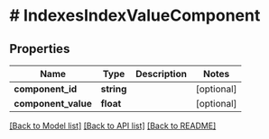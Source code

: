 # # IndexesIndexValueComponent

## Properties

Name | Type | Description | Notes
------------ | ------------- | ------------- | -------------
**component_id** | **string** |  | [optional]
**component_value** | **float** |  | [optional]

[[Back to Model list]](../../README.md#models) [[Back to API list]](../../README.md#endpoints) [[Back to README]](../../README.md)
